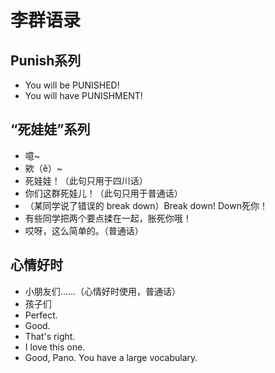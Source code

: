 # 李群语录

## Punish系列
* You will be PUNISHED!
* You will have PUNISHMENT!

## “死娃娃”系列
* 噫~
* 欸（ě）~
* 死娃娃！（此句只用于四川话）
* 你们这群死娃儿！（此句只用于普通话）
* （某同学说了错误的 break down）Break down! Down死你！
* 有些同学把两个要点揉在一起，胀死你哦！
* 哎呀，这么简单的。（普通话）

## 心情好时
* 小朋友们……（心情好时使用，普通话）
* 孩子们
* Perfect.
* Good.
* That's right.
* I love this one.
* Good, Pano. You have a large vocabulary.